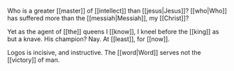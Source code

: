 Who is a greater [[master]] of [[intellect]] than [[jesus|Jesus]]? [[who|Who]] has suffered more than the [[messiah|Messiah]], my [[Christ]]? 

Yet as the agent of [[the]] queens I [[know]], I kneel before the [[king]] as but a knave. His champion? Nay. At [[least]], for [[now]].

Logos is incisive, and instructive. The [[word|Word]] serves not the [[victory]] of man. 
